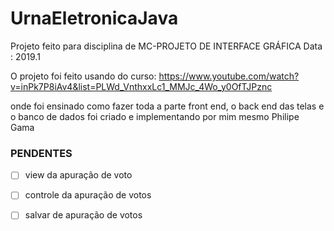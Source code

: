 # UrnaEletronicaJava

Projeto feito para disciplina de MC-PROJETO DE INTERFACE GRÁFICA
Data : 2019.1 

O projeto foi feito usando do curso:
https://www.youtube.com/watch?v=inPk7P8iAv4&list=PLWd_VnthxxLc1_MMJc_4Wo_y0OfTJPznc

onde foi ensinado como fazer toda a parte front end, o back end das telas 
e o banco de dados foi criado e implementando por mim mesmo Philipe Gama




### PENDENTES
- [ ] view da apuração de voto
- [ ] controle da apuração de votos
- [ ] salvar de apuração de votos

